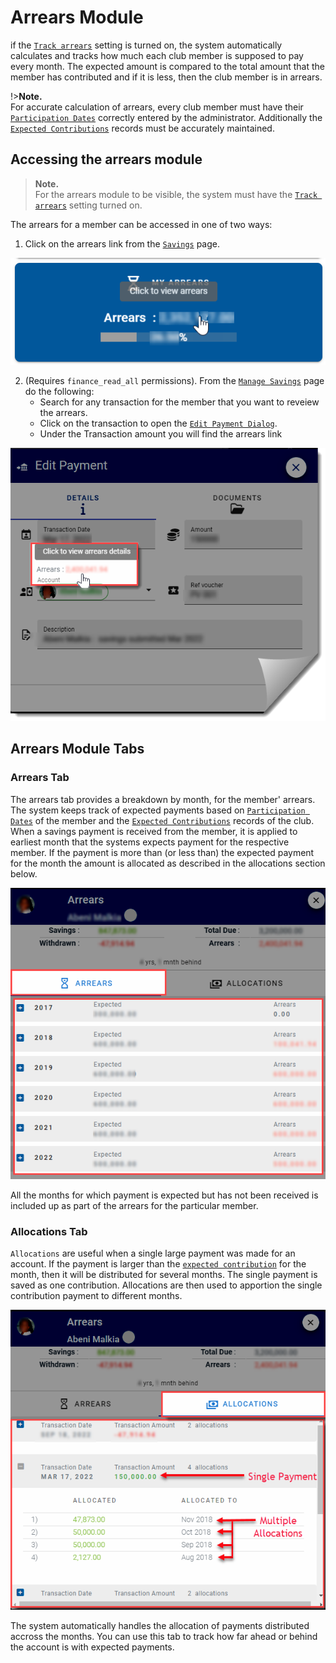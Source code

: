 # Arrears Module
 if the [`Track arrears`](admin-modules/app-settings?id=system-will-track-arrears) setting is turned on, the system automatically calculates and tracks how much each club member is supposed to pay every month. The expected amount is compared to the total amount that the member has contributed and if it is less, then the club member is in arrears.

!>**Note.** \
For accurate calculation of arrears, every club member must have their [`Participation Dates`](admin-modules/member-accounts?id=participation-dates) correctly entered by the administrator. Additionally the [`Expected Contributions`](admin-modules/app-settings?id=expected-monthly-contributions) records must be accurately maintained.

## Accessing the arrears module
>**Note.** \
>For the arrears module to be visible, the system must have the [`Track arrears`](admin-modules/app-settings?id=system-will-track-arrears) setting turned on. 

The arrears for a member can be accessed in one of two ways:

1. Click on the arrears link from the [`Savings`](user-modules/savings) page. 

<p align="center">
    <img src="../images/3.4_My_Arrears_Link.png" alt="My Arrears Link">
</p>

2. (Requires `finance_read_all` permissions). From the [`Manage Savings`](admin-modules/manage-savings.md) page do the following:
    - Search for any transaction for the  member that you want to reveiew the arrears. 
    - Click on the transaction to open the [`Edit Payment Dialog`](admin-modules/manage-savings?id=edit-savings-transaction).
    - Under the Transaction amount you will find the arrears link
    
<p align="center">
    <img src="../images/3.3.2_Edit_Savings_Arrears.png" alt="arrears link from edit savings">
</p>

## Arrears Module Tabs

### Arrears Tab

The arrears tab provides a breakdown by month, for the member' arrears.  The system keeps track of expected payments based on  [`Participation Dates`](admin-modules/member-accounts?id=participation-dates) of the member and the [`Expected Contributions`](admin-modules/app-settings?id=expected-monthly-contributions) records of the club. When a savings payment is received from the member, it is applied to earliest month that the systems expects payment for the respective member. If the payment is more than (or less than) the expected payment for the month the amount is allocated as described in the allocations section below.

<p align="center">
    <img src="../images/3.5_Arrears_Tab.png" alt="Arrears Tab">
</p>

All the months for which payment is expected but has not been received is included up as part of the arrears for the particular member.


### Allocations Tab


`Allocations` are useful when a single large payment was made for an account. If the payment is larger than the [`expected contribution`](admin-modules/app-settings?id=expected-monthly-contributions) for the month, then it will be distributed for several months. The single payment is saved as one contribution. Allocations are then used to apportion the single contribution payment to different months.

<p align="center">
    <img src="../images/3.6_Allocations_Tab.png" alt="Allocations Tab">
</p>

The system automatically handles the allocation of payments distributed accross the months. You can use this tab to track how far ahead or behind the account is with expected payments.